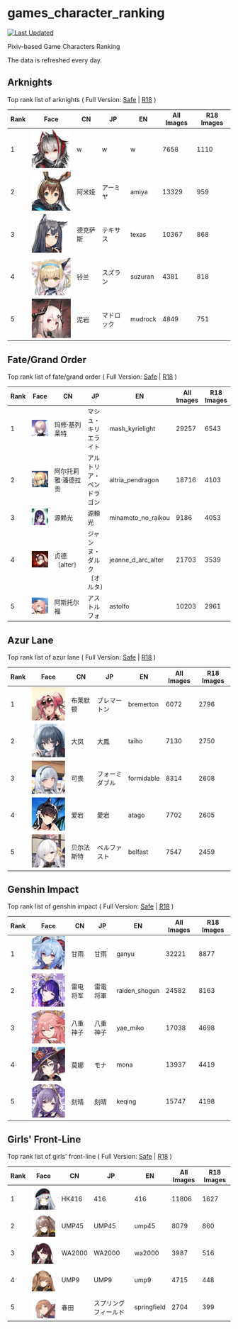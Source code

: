 # games_character_ranking

[![Last Updated](https://img.shields.io/endpoint?url=https://gist.githubusercontent.com/narugo1992/254442dea2e77cf46366df97f499242f/raw/data_last_update.json)](https://huggingface.co/datasets/deepghs/game_characters)

Pixiv-based Game Characters Ranking

The data is refreshed every day.

## Arknights

Top rank list of arknights ( Full Version: [Safe](https://github.com/narugo1992/games_character_ranking/tree/arknights_safe) | [R18](https://github.com/narugo1992/games_character_ranking/tree/arknights_r18) )

|   Rank | Face                                  | CN   | JP    | EN      |   All Images |   R18 Images |
|--------|---------------------------------------|------|-------|---------|--------------|--------------|
|      1 | ![w](./images/logo_w.png)             | w    | w     | w       |         7658 |         1110 |
|      2 | ![amiya](./images/logo_amiya.png)     | 阿米娅  | アーミヤ  | amiya   |        13329 |          959 |
|      3 | ![texas](./images/logo_texas.png)     | 德克萨斯 | テキサス  | texas   |        10367 |          868 |
|      4 | ![suzuran](./images/logo_suzuran.png) | 铃兰   | スズラン  | suzuran |         4381 |          818 |
|      5 | ![mudrock](./images/logo_mudrock.png) | 泥岩   | マドロック | mudrock |         4849 |          751 |

## Fate/Grand Order

Top rank list of fate/grand order ( Full Version: [Safe](https://github.com/narugo1992/games_character_ranking/tree/fgo_safe) | [R18](https://github.com/narugo1992/games_character_ranking/tree/fgo_r18) )

|   Rank | Face                                                        | CN         | JP            | EN                 |   All Images |   R18 Images |
|--------|-------------------------------------------------------------|------------|---------------|--------------------|--------------|--------------|
|      1 | ![mash_kyrielight](./images/logo_mash_kyrielight.png)       | 玛修·基列莱特    | マシュ・キリエライト    | mash_kyrielight    |        29257 |         6543 |
|      2 | ![altria_pendragon](./images/logo_altria_pendragon.png)     | 阿尔托莉雅·潘德拉贡 | アルトリア・ペンドラゴン  | altria_pendragon   |        18716 |         4103 |
|      3 | ![minamoto_no_raikou](./images/logo_minamoto_no_raikou.png) | 源赖光        | 源頼光           | minamoto_no_raikou |         9186 |         4053 |
|      4 | ![jeanne_d_arc_alter](./images/logo_jeanne_d_arc_alter.png) | 贞德〔alter〕  | ジャンヌ・ダルク〔オルタ〕 | jeanne_d_arc_alter |        21703 |         3539 |
|      5 | ![astolfo](./images/logo_astolfo.png)                       | 阿斯托尔福      | アストルフォ        | astolfo            |        10203 |         2961 |

## Azur Lane

Top rank list of azur lane ( Full Version: [Safe](https://github.com/narugo1992/games_character_ranking/tree/azurlane_safe) | [R18](https://github.com/narugo1992/games_character_ranking/tree/azurlane_r18) )

|   Rank | Face                                        | CN    | JP      | EN         |   All Images |   R18 Images |
|--------|---------------------------------------------|-------|---------|------------|--------------|--------------|
|      1 | ![bremerton](./images/logo_bremerton.png)   | 布莱默顿  | ブレマートン  | bremerton  |         6072 |         2796 |
|      2 | ![taiho](./images/logo_taiho.png)           | 大凤    | 大鳳      | taiho      |         7130 |         2750 |
|      3 | ![formidable](./images/logo_formidable.png) | 可畏    | フォーミダブル | formidable |         8314 |         2608 |
|      4 | ![atago](./images/logo_atago.png)           | 爱宕    | 愛宕      | atago      |         7702 |         2605 |
|      5 | ![belfast](./images/logo_belfast.png)       | 贝尔法斯特 | ベルファスト  | belfast    |         7547 |         2459 |

## Genshin Impact

Top rank list of genshin impact ( Full Version: [Safe](https://github.com/narugo1992/games_character_ranking/tree/genshin_safe) | [R18](https://github.com/narugo1992/games_character_ranking/tree/genshin_r18) )

|   Rank | Face                                              | CN   | JP   | EN            |   All Images |   R18 Images |
|--------|---------------------------------------------------|------|------|---------------|--------------|--------------|
|      1 | ![ganyu](./images/logo_ganyu.png)                 | 甘雨   | 甘雨   | ganyu         |        32221 |         8877 |
|      2 | ![raiden_shogun](./images/logo_raiden_shogun.png) | 雷电将军 | 雷電将軍 | raiden_shogun |        24582 |         8163 |
|      3 | ![yae_miko](./images/logo_yae_miko.png)           | 八重神子 | 八重神子 | yae_miko      |        17038 |         4698 |
|      4 | ![mona](./images/logo_mona.png)                   | 莫娜   | モナ   | mona          |        13937 |         4419 |
|      5 | ![keqing](./images/logo_keqing.png)               | 刻晴   | 刻晴   | keqing        |        15747 |         4198 |

## Girls' Front-Line

Top rank list of girls' front-line ( Full Version: [Safe](https://github.com/narugo1992/games_character_ranking/tree/girlsfrontline_safe) | [R18](https://github.com/narugo1992/games_character_ranking/tree/girlsfrontline_r18) )

|   Rank | Face                                          | CN     | JP         | EN          |   All Images |   R18 Images |
|--------|-----------------------------------------------|--------|------------|-------------|--------------|--------------|
|      1 | ![416](./images/logo_416.png)                 | HK416  | 416        | 416         |        11806 |         1627 |
|      2 | ![ump45](./images/logo_ump45.png)             | UMP45  | UMP45      | ump45       |         8079 |          860 |
|      3 | ![wa2000](./images/logo_wa2000.png)           | WA2000 | WA2000     | wa2000      |         3987 |          516 |
|      4 | ![ump9](./images/logo_ump9.png)               | UMP9   | UMP9       | ump9        |         4715 |          448 |
|      5 | ![springfield](./images/logo_springfield.png) | 春田     | スプリングフィールド | springfield |         2704 |          399 |

